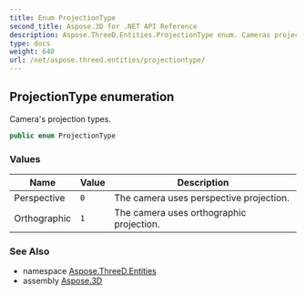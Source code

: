 ```yaml
---
title: Enum ProjectionType
second_title: Aspose.3D for .NET API Reference
description: Aspose.ThreeD.Entities.ProjectionType enum. Cameras projection types
type: docs
weight: 640
url: /net/aspose.threed.entities/projectiontype/
---
```

## ProjectionType enumeration

Camera's projection types.

```csharp
public enum ProjectionType
```

### Values

| Name | Value | Description |
| --- | --- | --- |
| Perspective | `0` | The camera uses perspective projection. |
| Orthographic | `1` | The camera uses orthographic projection. |

### See Also

* namespace [Aspose.ThreeD.Entities](../../aspose.threed.entities/)
* assembly [Aspose.3D](../../)



